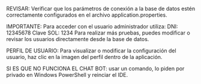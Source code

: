 REVISAR: Verificar que los parámetros de conexión a la base de datos estén correctamente configurados en el archivo application.properties.

IMPORTANTE: Para acceder con el usuario administrador utiliza:
DNI: 12345678
Clave SOL: 1234
Para realizar más pruebas, puedes modificar o revisar los usuarios directamente desde la base de datos.

PERFIL DE USUARIO: Para visualizar o modificar la configuración del usuario, haz clic en la imagen del perfil dentro de la aplicación.

SI ES QUE NO FUNCIONA EL CHAT BOT: usar un comando, lo piden por privado en Windows PowerShell y reinciar el IDE.
